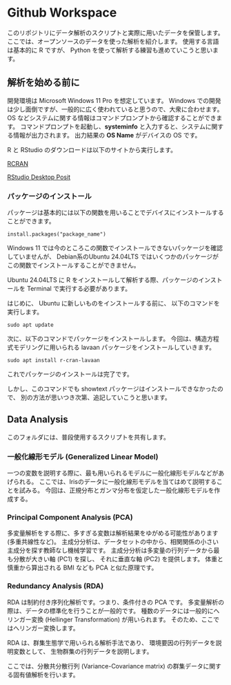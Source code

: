 # Github Workspace

このリポジトリにデータ解析のスクリプトと実際に用いたデータを保管します。
ここでは、オープンソースのデータを使った解析を紹介します。
使用する言語は基本的に R ですが、
Python を使って解析する練習も進めていこうと思います。

## 解析を始める前に

開発環境は Microsoft Windows 11 Pro を想定しています。
Windows での開発は少し面倒ですが、一般的に広く使われていると思うので、大衆に合わせます。
OS などシステムに関する情報はコマンドプロンプトから確認することができます。
コマンドプロンプトを起動し、**systeminfo**
と入力すると、システムに関する情報が出力されます。
出力結果の **OS Name** がデバイスの OS です。

R と RStudio のダウンロードは以下のサイトから実行します。

[RCRAN](https://cran.rstudio.com/)

[RStudio Desktop Posit](https://posit.co/download/rstudio-desktop/)

### パッケージのインストール
パッケージは基本的には以下の関数を用いることでデバイスにインストールすることができます。

```
install.packages("package_name")
```

Windows 11 では今のところこの関数でインストールできないパッケージを確認していませんが、
Debian系のUbuntu 24.04LTS ではいくつかのパッケージがこの関数でインストールすることができません。

Ubuntu 24.04LTS に R
をインストールして解析する際、パッケージのインストールを Terminal
で実行する必要があります。

はじめに、 Ubuntu に新しいものをインストールする前に、
以下のコマンドを実行します。

```
sudo apt update
```

次に、以下のコマンドでパッケージをインストールします。
今回は、構造方程式モデリングに用いられる lavaan
パッケージをインストールしていきます。

```
sudo apt install r-cran-lavaan
```

これでパッケージのインストールは完了です。

しかし、このコマンドでも showtext パッケージはインストールできなかったので、
別の方法が思いつき次第、追記していこうと思います。

## Data Analysis

このフォルダには、普段使用するスクリプトを共有します。

### 一般化線形モデル (Generalized Linear Model)

一つの変数を説明する際に、最も用いられるモデルに一般化線形モデルなどがあげられる。
ここでは、Irisのデータに一般化線形モデルを当てはめて説明することを試みる。
今回は、正規分布とガンマ分布を仮定した一般化線形モデルを作成する。

### Principal Component Analysis (PCA)

多変量解析をする際に、多すぎる変数は解析結果をゆがめる可能性があります(多重共線性など)。
主成分分析は、データセットの中から、相関関係の小さい主成分を探す教師なし機械学習です。
主成分分析は多変量の行列データから最も分散が大きい軸 (PC1) を探し、
それに垂直な軸 (PC2) を提供します。
体重と慎重から算出される BMI なども PCA と似た原理です。

### Redundancy Analysis (RDA)

RDA は制約付き序列化解析です。つまり、条件付きの PCA です。
多変量解析の際は、データの標準化を行うことが一般的です。
種数のデータには一般的にへリンガー変換 (Hellinger Transformation) が用いられます。
そのため、ここではへリンガー変換します。

RDA は、群集生態学で用いられる解析手法であり、
環境要因の行列データを説明変数として、
生物群集の行列データを説明します。

ここでは、分散共分散行列 (Variance-Covariance matrix)
の群集データに関する固有値解析を行います。

